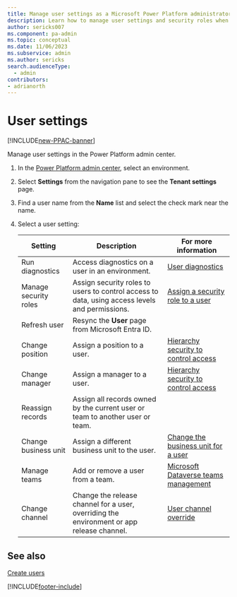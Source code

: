 ```yaml
---
title: Manage user settings as a Microsoft Power Platform administrator
description: Learn how to manage user settings and security roles when administering Microsoft Power Platform.
author: sericks007
ms.component: pa-admin
ms.topic: conceptual
ms.date: 11/06/2023
ms.subservice: admin
ms.author: sericks
search.audienceType: 
  - admin
contributors:
- adrianorth 
---
```


# User settings

[!INCLUDE[new-PPAC-banner](~/includes/new-PPAC-banner.md)]

Manage user settings in the Power Platform admin center.

1. In the [Power Platform admin center](https://admin.powerplatform.microsoft.com), select an environment.

2. Select **Settings** from the navigation pane to see the **Tenant settings** page.  

3. Find a user name from the **Name** list and select the check mark near the name.

4. Select a user setting:

   | Setting | Description | For more information |
   | ------- | ----------- | -------------------- |
   | Run diagnostics | Access diagnostics on a user in an environment. | [User diagnostics](troubleshooting-user-needs-read-write-access-organization.md#user-diagnostics) |
   | Manage security roles | Assign security roles to users to control access to data, using access levels and permissions.| [Assign a security role to a user](assign-security-roles.md) |
   | Refresh user | Resync the **User** page from Microsoft Entra ID. | |
   | Change position | Assign a position to a user. | [Hierarchy security to control access](hierarchy-security.md) |
   | Change manager  | Assign a manager to a user. | [Hierarchy security to control access](hierarchy-security.md) |
   | Reassign records | Assign all records owned by the current user or team to another user or team. | |
   | Change business unit | Assign a different business unit to the user. | [Change the business unit for a user](create-edit-business-units.md#change-the-business-unit-for-a-user) |
   | Manage teams | Add or remove a user from a team. | [Microsoft Dataverse teams management](manage-teams.md) |
   | Change channel | Change the release channel for a user, overriding the environment or app release channel. | [User channel override](user-channel-override.md) |

## See also

[Create users](create-users.md)

[!INCLUDE[footer-include](../includes/footer-banner.md)]
